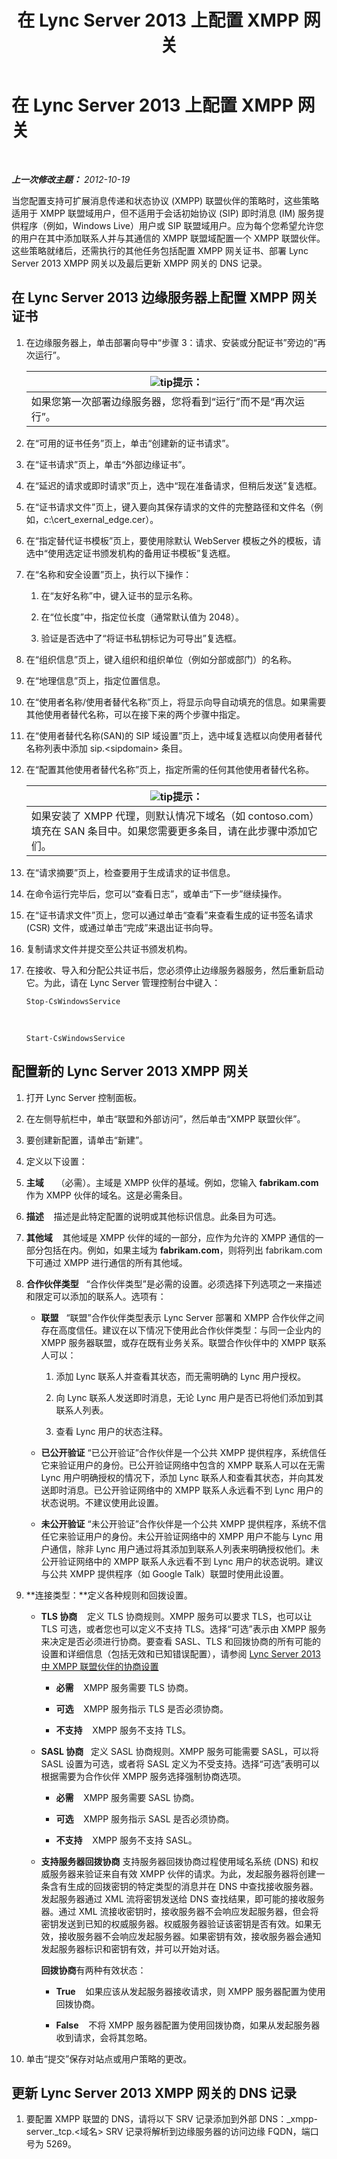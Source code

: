 ﻿---
title: 在 Lync Server 2013 上配置 XMPP 网关
TOCTitle: 在 Lync Server 2013 上配置 XMPP 网关
ms:assetid: 00777a34-cc36-4992-9459-08c14543ef6b
ms:mtpsurl: https://technet.microsoft.com/zh-cn/library/JJ687953(v=OCS.15)
ms:contentKeyID: 49888279
ms.date: 05/19/2016
mtps_version: v=OCS.15
ms.translationtype: HT
---

# 在 Lync Server 2013 上配置 XMPP 网关

 

_**上一次修改主题：** 2012-10-19_

当您配置支持可扩展消息传递和状态协议 (XMPP) 联盟伙伴的策略时，这些策略适用于 XMPP 联盟域用户，但不适用于会话初始协议 (SIP) 即时消息 (IM) 服务提供程序（例如，Windows Live）用户或 SIP 联盟域用户。应为每个您希望允许您的用户在其中添加联系人并与其通信的 XMPP 联盟域配置一个 XMPP 联盟伙伴。这些策略就绪后，还需执行的其他任务包括配置 XMPP 网关证书、部署 Lync Server 2013 XMPP 网关以及最后更新 XMPP 网关的 DNS 记录。

## 在 Lync Server 2013 边缘服务器上配置 XMPP 网关证书

1.  在边缘服务器上，单击部署向导中“步骤 3：请求、安装或分配证书”旁边的“再次运行”。
    
    <table>
    <thead>
    <tr class="header">
    <th><img src="images/Gg398094.tip(OCS.15).gif" title="tip" alt="tip" />提示：</th>
    </tr>
    </thead>
    <tbody>
    <tr class="odd">
    <td>如果您第一次部署边缘服务器，您将看到“运行”而不是“再次运行”。</td>
    </tr>
    </tbody>
    </table>


2.  在“可用的证书任务”页上，单击“创建新的证书请求”。

3.  在“证书请求”页上，单击“外部边缘证书”。

4.  在“延迟的请求或即时请求”页上，选中“现在准备请求，但稍后发送”复选框。

5.  在“证书请求文件”页上，键入要向其保存请求的文件的完整路径和文件名（例如，c:\\cert\_exernal\_edge.cer）。

6.  在“指定替代证书模板”页上，要使用除默认 WebServer 模板之外的模板，请选中“使用选定证书颁发机构的备用证书模板”复选框。

7.  在“名称和安全设置”页上，执行以下操作：
    
    1.  在“友好名称”中，键入证书的显示名称。
    
    2.  在“位长度”中，指定位长度（通常默认值为 2048）。
    
    3.  验证是否选中了“将证书私钥标记为可导出”复选框。

8.  在“组织信息”页上，键入组织和组织单位（例如分部或部门）的名称。

9.  在“地理信息”页上，指定位置信息。

10. 在“使用者名称/使用者替代名称”页上，将显示向导自动填充的信息。如果需要其他使用者替代名称，可以在接下来的两个步骤中指定。

11. 在“使用者替代名称(SAN)的 SIP 域设置”页上，选中域复选框以向使用者替代名称列表中添加 sip.\<sipdomain\> 条目。

12. 在“配置其他使用者替代名称”页上，指定所需的任何其他使用者替代名称。
    
    <table>
    <thead>
    <tr class="header">
    <th><img src="images/Gg398094.tip(OCS.15).gif" title="tip" alt="tip" />提示：</th>
    </tr>
    </thead>
    <tbody>
    <tr class="odd">
    <td>如果安装了 XMPP 代理，则默认情况下域名（如 contoso.com）填充在 SAN 条目中。如果您需要更多条目，请在此步骤中添加它们。</td>
    </tr>
    </tbody>
    </table>


13. 在“请求摘要”页上，检查要用于生成请求的证书信息。

14. 在命令运行完毕后，您可以“查看日志”，或单击“下一步”继续操作。

15. 在“证书请求文件”页上，您可以通过单击“查看”来查看生成的证书签名请求 (CSR) 文件，或通过单击“完成”来退出证书向导。

16. 复制请求文件并提交至公共证书颁发机构。

17. 在接收、导入和分配公共证书后，您必须停止边缘服务器服务，然后重新启动它。为此，请在 Lync Server 管理控制台中键入：
    
        Stop-CsWindowsService

       &nbsp;
    
        Start-CsWindowsService

## 配置新的 Lync Server 2013 XMPP 网关

1.  打开 Lync Server 控制面板。

2.  在左侧导航栏中，单击“联盟和外部访问”，然后单击“XMPP 联盟伙伴”。

3.  要创建新配置，请单击“新建”。

4.  定义以下设置：

5.  **主域**     （必需）。主域是 XMPP 伙伴的基域。例如，您输入 **fabrikam.com** 作为 XMPP 伙伴的域名。这是必需条目。

6.  **描述**    描述是此特定配置的说明或其他标识信息。此条目为可选。

7.  **其他域**    其他域是 XMPP 伙伴的域的一部分，应作为允许的 XMPP 通信的一部分包括在内。例如，如果主域为 **fabrikam.com**，则将列出 fabrikam.com 下可通过 XMPP 进行通信的所有其他域。

8.  **合作伙伴类型**   “合作伙伴类型”是必需的设置。必须选择下列选项之一来描述和限定可以添加的联系人。选项有：
    
      - **联盟**   “联盟”合作伙伴类型表示 Lync Server 部署和 XMPP 合作伙伴之间存在高度信任。建议在以下情况下使用此合作伙伴类型：与同一企业内的 XMPP 服务器联盟，或存在既有业务关系。联盟合作伙伴中的 XMPP 联系人可以：
        
        1.  添加 Lync 联系人并查看其状态，而无需明确的 Lync 用户授权。
        
        2.  向 Lync 联系人发送即时消息，无论 Lync 用户是否已将他们添加到其联系人列表。
        
        3.  查看 Lync 用户的状态注释。
    
      - **已公开验证** “已公开验证”合作伙伴是一个公共 XMPP 提供程序，系统信任它来验证用户的身份。已公开验证网络中包含的 XMPP 联系人可以在无需 Lync 用户明确授权的情况下，添加 Lync 联系人和查看其状态，并向其发送即时消息。已公开验证网络中的 XMPP 联系人永远看不到 Lync 用户的状态说明。不建议使用此设置。
    
      - **未公开验证** “未公开验证”合作伙伴是一个公共 XMPP 提供程序，系统不信任它来验证用户的身份。未公开验证网络中的 XMPP 用户不能与 Lync 用户通信，除非 Lync 用户通过将其添加到联系人列表来明确授权他们。未公开验证网络中的 XMPP 联系人永远看不到 Lync 用户的状态说明。建议与公共 XMPP 提供程序（如 Google Talk）联盟时使用此设置。

9.  **连接类型：**定义各种规则和回拨设置。
    
      - **TLS 协商**    定义 TLS 协商规则。XMPP 服务可以要求 TLS，也可以让 TLS 可选，或者您也可以定义不支持 TLS。选择“可选”表示由 XMPP 服务来决定是否必须进行协商。要查看 SASL、TLS 和回拨协商的所有可能的设置和详细信息（包括无效和已知错误配置），请参阅 [Lync Server 2013 中 XMPP 联盟伙伴的协商设置](lync-server-2013-negotiation-settings-for-xmpp-federated-partners.md)
        
          -   
            **必需**    XMPP 服务需要 TLS 协商。
        
          -   
            **可选**    XMPP 服务指示 TLS 是否必须协商。
        
          -   
            **不支持**    XMPP 服务不支持 TLS。
    
      - **SASL 协商**   定义 SASL 协商规则。XMPP 服务可能需要 SASL，可以将 SASL 设置为可选，或者将 SASL 定义为不受支持。选择“可选”表明可以根据需要为合作伙伴 XMPP 服务选择强制协商选项。
        
          -   
            **必需**    XMPP 服务需要 SASL 协商。
        
          -   
            **可选**    XMPP 服务指示 SASL 是否必须协商。
        
          -   
            **不支持**    XMPP 服务不支持 SASL。
    
      - **支持服务器回拨协商** 支持服务器回拨协商过程使用域名系统 (DNS) 和权威服务器来验证来自有效 XMPP 伙伴的请求。为此，发起服务器将创建一条含有生成的回拨密钥的特定类型的消息并在 DNS 中查找接收服务器。发起服务器通过 XML 流将密钥发送给 DNS 查找结果，即可能的接收服务器。通过 XML 流接收密钥时，接收服务器不会响应发起服务器，但会将密钥发送到已知的权威服务器。权威服务器验证该密钥是否有效。如果无效，接收服务器不会响应发起服务器。如果密钥有效，接收服务器会通知发起服务器标识和密钥有效，并可以开始对话。
        
        **回拨协商**有两种有效状态：
        
          -   
            **True**    如果应该从发起服务器接收请求，则 XMPP 服务器配置为使用回拨协商。
        
          -   
            **False**    不将 XMPP 服务器配置为使用回拨协商，如果从发起服务器收到请求，会将其忽略。

10. 单击“提交”保存对站点或用户策略的更改。

## 更新 Lync Server 2013 XMPP 网关的 DNS 记录

1.  要配置 XMPP 联盟的 DNS，请将以下 SRV 记录添加到外部 DNS：\_xmpp-server.\_tcp.\<域名\> SRV 记录将解析到边缘服务器的访问边缘 FQDN，端口号为 5269。

